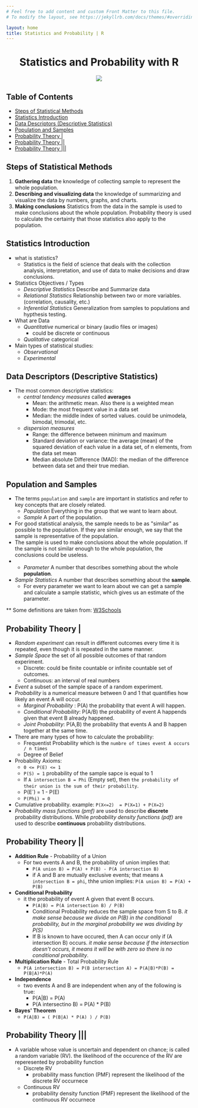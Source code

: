 ```yaml
---
# Feel free to add content and custom Front Matter to this file.
# To modify the layout, see https://jekyllrb.com/docs/themes/#overriding-theme-defaults

layout: home
title: Statistics and Probability | R
---
```


<h1 align="center"> Statistics and Probability with R</h1>

<p align="center"><img src="https://www.uu.se/digitalAssets/806/c_806212-l_1-k_image.jpg"></p>

<h2> Table of Contents </h2>

- [Steps of Statistical Methods](#steps-of-statistical-methods)
- [Statistics Introduction](#statistics-introduction)
- [Data Descriptors (Descriptive Statistics)](#data-descriptors-descriptive-statistics)
- [Population and Samples](#population-and-samples)
- [Probability Theory |](#probability-theory-)
- [Probability Theory ||](#probability-theory--1)
- [Probability Theory |||](#probability-theory--2)


## Steps of Statistical Methods

  1. **Gathering data** the knowledge of collecting sample to represent the whole population.
  2. **Describing and visualizing data** the knowledge of summarizing and visualize the data by numbers, graphs, and charts.
  3. **Making conclusions** Statistics from the data in the sample is used to make conclusions about the whole population. Probability theory is used to calculate the certainty that those statistics also apply to the population.




## Statistics Introduction

- what is statistics?
  - Statistics is the field of science that deals with the collection analysis, interpretation, and use of data to make decisions and draw conclusions.
- Statistics Objectives / Types
  - *Descriptive Statistics* Describe and Summarize data
  - *Relational Statistics* Relationship between two or more variables. (correlation, causality, etc.)
  - *Inferential Statistics* Generalization from samples to populations and hypthesis testing.
- What are Data
  - *Quantitative* numerical or binary (audio files or images)
    - could be discrete or continuous
  - *Qualitative* categorical
- Main types of statistical studies:
  - *Observational* 
  - *Experimental*

## Data Descriptors (Descriptive Statistics)

- The most common descriptive statistics:
  - *central tendency measures* called **averages**
    - Mean: the arithmetic mean. Also there is a weighted mean
    - Mode: the most frequent value in a data set
    - Median: the middle index of sorted values. could be unimodela, bimodal, trimodal, etc.
  - *dispersion measures*
    - Range: the difference between minimum and maximum
    - Standard deviation or variance: the average (mean) of the squared deviation of each value in a data set, of n elements, from the data set mean
    - Median absolute Difference (MAD): the median of the difference between data set and their true median.

## Population and Samples 

- The terms `population` and `sample` are important in statistics and refer to key concepts that are closely related.
  - *Population* Everything in the group that we want to learn about.
  - *Sample* A part of the population.
- For good statistical analysis, the sample needs to be as "similar" as possible to the population. If they are similar enough, we say that the sample is representative of the population.
- The sample is used to make conclusions about the whole population. If the sample is not similar enough to the whole population, the conclusions could be useless.
- - *Parameter* A number that describes something about the whole **population**.
- *Sample Statistics* A number that describes something about the **sample**.
  - For every parameter we want to learn about we can get a sample and calculate a sample statistic, which gives us an estimate of the parameter.

** Some definitions are taken from: [W3Schools](https://www.w3schools.com/statistics/statistics_parameters_and_statistics.php)


## Probability Theory |

- *Random experiment* can result in different outcomes every time it is repeated, even though it is repeated in the same manner.
- *Sample Space* the set of all possible outcomes of that random experiment.
  - Discrete: could be finite countable or infinite countable set of outcomes.
  - Continuous: an interval of real numbers
- *Event* a subset of the sample space of a random experiment.
- *Probability* is a numerical measure between 0 and 1 that quantifies how likely an event A will occur.
  - *Marginal Probability* : P(A) the probability that event A will happen.
  - *Conditional Probability*: P(A/B) the probability of event A happends given that event B already happened.
  - *Joint Probability*: P(A,B) the probability that events A and B happen together at the same time.
- There are many types of how to calculate the probability:
  - Frequentist Probability which is the `numbre of times event A occurs / n times`
  - Degree of Belief
- Probability Axioms:
  -  `0 <= P(E) <= 1`
  -  `P(S) = 1`  probability of the sample sapce is equal to 1
  -  If `A intersection B = Phi` (Empty set), then `the probability of their union is the sum of their probability`.
  -  P(E`) = 1 - P(E)
  -  `P(Phi) = 0`
-  Cumulative probability. example: `P(X<=2)  = P(X=1) + P(X=2)`
-  *Probability mass functions (pmf)* are used to describe **discrete** probability distributions. While *probability density functions (pdf)* are used to describe **continuous** probability distributions.


## Probability Theory ||

- **Addition Rule** - Probability of a Union
  - For two events A and B, the probability of union implies that:
    - `P(A union B) = P(A) + P(B) - P(A intersection B)`
    - if A and B are mutually exclusive events; that means `A intersection B = phi`, thhe union implies: `P(A union B) = P(A) + P(B) `
- **Conditional Probability**
  - it the probability of event A given that event B occurs.
    - `P(A|B) = P(A intersection B) / P(B)`
    - Conditional Probability reduces the sample space from S to B. *it make sense because we divide on P(B) in the conditional probability, but in the marginal probability we was dividing by P(S)*
    - If B is known to have occured, then A can occur only if (A intersection B) occurs. *it make sense because if the intersection doesn't occurs, it means it will be with zero so there is no conditional probability*.
- **Multiplication Rule** - Total Probability Rule
  - `P(A intersection B) = P(B intersection A) = P(A|B)*P(B) = P(B|A)*P(A)`
- **Independence**
  - two events A and B are independent when any of the following is true:
    - P(A|B) = P(A)
    - P(A intersectino B) = P(A) * P(B)
- **Bayes' Theorem**
  - `P(A|B) = ( P(B|A) * P(A) ) / P(B)`



## Probability Theory |||

- A variable whose value is uncertain and dependent on chance; is called a random variable (RV). the likelihood of the occurence of the RV are reperesented by probability function
  - Discrete RV
    - probability mass function (PMF) represent the likelihood of the discrete RV occurnece
  - Continuous RV
    - probability density function (PMF) represent the likelihood of the continuous RV occurnece 